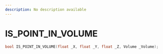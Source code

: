 ```yaml
---
description: No description available 
---
```


# IS_POINT_IN_VOLUME

```cpp
bool IS_POINT_IN_VOLUME(float _X, float _Y, float _Z, Volume _Volume);
```